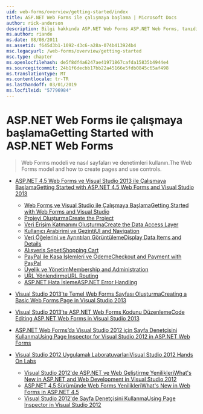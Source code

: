 ```yaml
---
uid: web-forms/overview/getting-started/index
title: ASP.NET Web Forms ile çalışmaya başlama | Microsoft Docs
author: rick-anderson
description: Bilgi hakkında ASP.NET Web Forms ASP.NET Web Forms, tanıdık bir Sürükle ve bırak, olay odaklı modeli kullanarak dinamik build Web siteleri olanak tanır. Bir tasarım yüzeyi ve hund...
ms.author: riande
ms.date: 08/08/2011
ms.assetid: f645d3b1-1092-43c6-a28a-074b413924b4
msc.legacyurl: /web-forms/overview/getting-started
msc.type: chapter
ms.openlocfilehash: de5f8df4a6247ae41971867cafda15835b4944e4
ms.sourcegitcommit: 24b1f6decbb17bb22a45166e5fdb0845c65af498
ms.translationtype: MT
ms.contentlocale: tr-TR
ms.lasthandoff: 03/01/2019
ms.locfileid: "57796984"
---
```

<a name="getting-started-with-aspnet-web-forms"></a><span data-ttu-id="7e216-104">ASP.NET Web Forms ile çalışmaya başlama</span><span class="sxs-lookup"><span data-stu-id="7e216-104">Getting Started with ASP.NET Web Forms</span></span>
====================
> <span data-ttu-id="7e216-105">Web Forms modeli ve nasıl sayfaları ve denetimleri kullanın.</span><span class="sxs-lookup"><span data-stu-id="7e216-105">The Web Forms model and how to create pages and use controls.</span></span>


- [<span data-ttu-id="7e216-106">ASP.NET 4.5 Web Forms ve Visual Studio 2013 ile Çalışmaya Başlama</span><span class="sxs-lookup"><span data-stu-id="7e216-106">Getting Started with ASP.NET 4.5 Web Forms and Visual Studio 2013</span></span>](getting-started-with-aspnet-45-web-forms/index.md)

    - [<span data-ttu-id="7e216-107">Web Forms ve Visual Studio ile Çalışmaya Başlama</span><span class="sxs-lookup"><span data-stu-id="7e216-107">Getting Started with Web Forms and Visual Studio</span></span>](getting-started-with-aspnet-45-web-forms/introduction-and-overview.md)
    - [<span data-ttu-id="7e216-108">Projeyi Oluşturma</span><span class="sxs-lookup"><span data-stu-id="7e216-108">Create the Project</span></span>](getting-started-with-aspnet-45-web-forms/create-the-project.md)
    - [<span data-ttu-id="7e216-109">Veri Erişim Katmanını Oluşturma</span><span class="sxs-lookup"><span data-stu-id="7e216-109">Create the Data Access Layer</span></span>](getting-started-with-aspnet-45-web-forms/create_the_data_access_layer.md)
    - [<span data-ttu-id="7e216-110">Kullanıcı Arabirimi ve Gezinti</span><span class="sxs-lookup"><span data-stu-id="7e216-110">UI and Navigation</span></span>](getting-started-with-aspnet-45-web-forms/ui_and_navigation.md)
    - [<span data-ttu-id="7e216-111">Veri Öğelerini ve Ayrıntıları Görüntüleme</span><span class="sxs-lookup"><span data-stu-id="7e216-111">Display Data Items and Details</span></span>](getting-started-with-aspnet-45-web-forms/display_data_items_and_details.md)
    - [<span data-ttu-id="7e216-112">Alışveriş Sepeti</span><span class="sxs-lookup"><span data-stu-id="7e216-112">Shopping Cart</span></span>](getting-started-with-aspnet-45-web-forms/shopping-cart.md)
    - [<span data-ttu-id="7e216-113">PayPal ile Kasa İşlemleri ve Ödeme</span><span class="sxs-lookup"><span data-stu-id="7e216-113">Checkout and Payment with PayPal</span></span>](getting-started-with-aspnet-45-web-forms/checkout-and-payment-with-paypal.md)
    - [<span data-ttu-id="7e216-114">Üyelik ve Yönetim</span><span class="sxs-lookup"><span data-stu-id="7e216-114">Membership and Administration</span></span>](getting-started-with-aspnet-45-web-forms/membership-and-administration.md)
    - [<span data-ttu-id="7e216-115">URL Yönlendirme</span><span class="sxs-lookup"><span data-stu-id="7e216-115">URL Routing</span></span>](getting-started-with-aspnet-45-web-forms/url-routing.md)
    - [<span data-ttu-id="7e216-116">ASP.NET Hata İşleme</span><span class="sxs-lookup"><span data-stu-id="7e216-116">ASP.NET Error Handling</span></span>](getting-started-with-aspnet-45-web-forms/aspnet-error-handling.md)
- [<span data-ttu-id="7e216-117">Visual Studio 2013'te Temel Web Forms Sayfası Oluşturma</span><span class="sxs-lookup"><span data-stu-id="7e216-117">Creating a Basic Web Forms Page in Visual Studio 2013</span></span>](creating-a-basic-web-forms-page.md)
- [<span data-ttu-id="7e216-118">Visual Studio 2013’te ASP.NET Web Forms Kodunu Düzenleme</span><span class="sxs-lookup"><span data-stu-id="7e216-118">Code Editing ASP.NET Web Forms in Visual Studio 2013</span></span>](code-editing-in-web-forms-pages.md)
- [<span data-ttu-id="7e216-119">ASP.NET Web Forms’da Visual Studio 2012 için Sayfa Denetçisini Kullanma</span><span class="sxs-lookup"><span data-stu-id="7e216-119">Using Page Inspector for Visual Studio 2012 in ASP.NET Web Forms</span></span>](using-page-inspector-in-a-visual-studio-11-beta-web-forms-project.md)
- [<span data-ttu-id="7e216-120">Visual Studio 2012 Uygulamalı Laboratuvarları</span><span class="sxs-lookup"><span data-stu-id="7e216-120">Visual Studio 2012 Hands On Labs</span></span>](hands-on-labs/index.md)

    - [<span data-ttu-id="7e216-121">Visual Studio 2012'de ASP.NET ve Web Geliştirme Yenilikleri</span><span class="sxs-lookup"><span data-stu-id="7e216-121">What's New in ASP.NET and Web Development in Visual Studio 2012</span></span>](hands-on-labs/whats-new-in-aspnet-and-web-development-in-visual-studio-2012.md)
    - [<span data-ttu-id="7e216-122">ASP.NET 4.5 Sürümünde Web Forms Yenilikleri</span><span class="sxs-lookup"><span data-stu-id="7e216-122">What's New in Web Forms in ASP.NET 4.5</span></span>](hands-on-labs/whats-new-in-web-forms-in-aspnet-45.md)
    - [<span data-ttu-id="7e216-123">Visual Studio 2012'de Sayfa Denetçisini Kullanma</span><span class="sxs-lookup"><span data-stu-id="7e216-123">Using Page Inspector in Visual Studio 2012</span></span>](hands-on-labs/using-page-inspector-in-visual-studio-2012.md)
